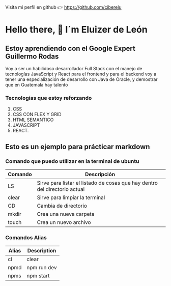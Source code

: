 Visita mi perfil en github 👉 https://github.com/ciberelu

# Hello there, 👋 I´m Eluizer de León

## Estoy aprendiendo con el Google Expert Guillermo Rodas

Voy a ser un habilidoso desarrollador Full Stack con el manejo de tecnologías JavaScript y React para el frontend y para el backend voy a tener una especialización de desarrollo con Java de Oracle, y demostrar que en Guatemala hay talento

### Tecnologías que estoy reforzando
1. CSS
2. CSS CON FLEX Y GRID
3. HTML SEMANTICO
4. JAVASCRIPT
5. REACT.


## Esto es un ejemplo para prácticar markdown
### Comando que puedo utilizar en la terminal de ubuntu

| Comando  | Descripción                                                                | 
|----------|----------------------------------------------------------------------------|
| LS       | Sirve para listar el listado de cosas que hay dentro del directorio actual |
| clear    |  Sirve para limpiar la terminal                                            |
| CD       | Cambia de directorio                                                       |
| mkdir    | Crea una nueva carpeta                                                     |
| touch    | Crea un nuevo archivo                                                      |



### Comandos Alias

| Alias         | Description |
| ------------- | ----------- |
| cl            | clear       |
| npmd          | npm run dev |
| npms          | npm start   |